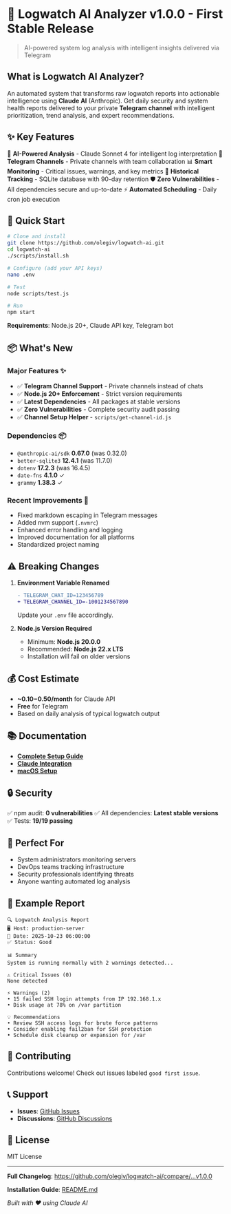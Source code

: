 # 🎉 Logwatch AI Analyzer v1.0.0 - First Stable Release

> AI-powered system log analysis with intelligent insights delivered via Telegram

## What is Logwatch AI Analyzer?

An automated system that transforms raw logwatch reports into actionable intelligence using **Claude AI** (Anthropic). Get daily security and system health reports delivered to your private **Telegram channel** with intelligent prioritization, trend analysis, and expert recommendations.

## ✨ Key Features

🤖 **AI-Powered Analysis** - Claude Sonnet 4 for intelligent log interpretation
📱 **Telegram Channels** - Private channels with team collaboration
📊 **Smart Monitoring** - Critical issues, warnings, and key metrics
💾 **Historical Tracking** - SQLite database with 90-day retention
🛡️ **Zero Vulnerabilities** - All dependencies secure and up-to-date
⚡ **Automated Scheduling** - Daily cron job execution

## 🚀 Quick Start

```bash
# Clone and install
git clone https://github.com/olegiv/logwatch-ai.git
cd logwatch-ai
./scripts/install.sh

# Configure (add your API keys)
nano .env

# Test
node scripts/test.js

# Run
npm start
```

**Requirements**: Node.js 20+, Claude API key, Telegram bot

## 📦 What's New

### Major Features ✨
- ✅ **Telegram Channel Support** - Private channels instead of chats
- ✅ **Node.js 20+ Enforcement** - Strict version requirements
- ✅ **Latest Dependencies** - All packages at stable versions
- ✅ **Zero Vulnerabilities** - Complete security audit passing
- ✅ **Channel Setup Helper** - `scripts/get-channel-id.js`

### Dependencies 📦
- `@anthropic-ai/sdk` **0.67.0** (was 0.32.0)
- `better-sqlite3` **12.4.1** (was 11.7.0)
- `dotenv` **17.2.3** (was 16.4.5)
- `date-fns` **4.1.0** ✓
- `grammy` **1.38.3** ✓

### Recent Improvements 🔧
- Fixed markdown escaping in Telegram messages
- Added nvm support (`.nvmrc`)
- Enhanced error handling and logging
- Improved documentation for all platforms
- Standardized project naming

## ⚠️ Breaking Changes

1. **Environment Variable Renamed**
   ```diff
   - TELEGRAM_CHAT_ID=123456789
   + TELEGRAM_CHANNEL_ID=-1001234567890
   ```
   Update your `.env` file accordingly.

2. **Node.js Version Required**
   - Minimum: **Node.js 20.0.0**
   - Recommended: **Node.js 22.x LTS**
   - Installation will fail on older versions

## 💰 Cost Estimate

- **~$0.10-$0.50/month** for Claude API
- **Free** for Telegram
- Based on daily analysis of typical logwatch output

## 📚 Documentation

- **[Complete Setup Guide](README.md)**
- **[Claude Integration](CLAUDE.md)**
- **[macOS Setup](MACOS_SETUP.md)**

## 🔒 Security

✅ npm audit: **0 vulnerabilities**
✅ All dependencies: **Latest stable versions**
✅ Tests: **19/19 passing**

## 🎯 Perfect For

- System administrators monitoring servers
- DevOps teams tracking infrastructure
- Security professionals identifying threats
- Anyone wanting automated log analysis

## 📸 Example Report

```
🔍 Logwatch Analysis Report
🖥 Host: production-server
📅 Date: 2025-10-23 06:00:00
✅ Status: Good

📊 Summary
System is running normally with 2 warnings detected...

⚠️ Critical Issues (0)
None detected

⚡ Warnings (2)
• 15 failed SSH login attempts from IP 192.168.1.x
• Disk usage at 78% on /var partition

💡 Recommendations
• Review SSH access logs for brute force patterns
• Consider enabling fail2ban for SSH protection
• Schedule disk cleanup or expansion for /var
```

## 🤝 Contributing

Contributions welcome! Check out issues labeled `good first issue`.

## 📞 Support

- **Issues**: [GitHub Issues](https://github.com/olegiv/logwatch-ai/issues)
- **Discussions**: [GitHub Discussions](https://github.com/olegiv/logwatch-ai/discussions)

## 📄 License

MIT License

---

**Full Changelog**: https://github.com/olegiv/logwatch-ai/compare/...v1.0.0

**Installation Guide**: [README.md](README.md)

*Built with ❤️ using Claude AI*
